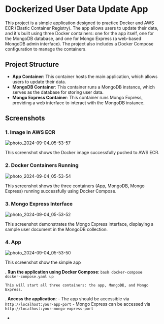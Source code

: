 # Dockerized User Data Update App

This project is a simple application designed to practice Docker and AWS ECR (Elastic Container Registry). The app allows users to update their data, and it's built using three Docker containers: one for the app itself, one for the MongoDB database, and one for Mongo Express (a web-based MongoDB admin interface). The project also includes a Docker Compose configuration to manage the containers.

## Project Structure

- **App Container**: This container hosts the main application, which allows users to update their data.
- **MongoDB Container**: This container runs a MongoDB instance, which serves as the database for storing user data.
- **Mongo Express Container**: This container runs Mongo Express, providing a web interface to interact with the MongoDB instance.

## Screenshots

### 1. Image in AWS ECR

![photo_2024-09-04_05-53-57](https://github.com/user-attachments/assets/fb75d6b2-41f4-4d84-a3d9-d57b65b09742)


This screenshot shows the Docker image successfully pushed to AWS ECR.

### 2. Docker Containers Running

![photo_2024-09-04_05-53-54](https://github.com/user-attachments/assets/9d7882cb-638e-4d6c-b798-ddbc98f872bb)


This screenshot shows the three containers (App, MongoDB, Mongo Express) running successfully using Docker Compose.

### 3. Mongo Express Interface

![photo_2024-09-04_05-53-52](https://github.com/user-attachments/assets/619b196a-d4e5-4106-87d7-7e9e385e87e1)


This screenshot demonstrates the Mongo Express interface, displaying a sample user document in the MongoDB collection.

### 4. App

![photo_2024-09-04_05-53-50](https://github.com/user-attachments/assets/f0974de9-89a8-46a0-8ac8-bb085b4c7407)

This screenshot show the simple app



 . **Run the application using Docker Compose**:
    ```bash
    docker-compose  docker-compose.yaml up 
    ```

    This will start all three containers: the app, MongoDB, and Mongo Express.

. **Access the application**:
    - The app should be accessible via `http://localhost:your-app-port`
    - Mongo Express can be accessed via `http://localhost:your-mongo-express-port`


-
